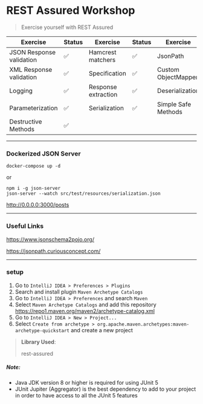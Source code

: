# REST Assured Workshop
> Exercise yourself with REST Assured

| Exercise       | Status             | Exercise       | Status             | Exercise       | Status             |
| -------------- | ---------          | -------------- | ---------          | -------------- | ---------          |
| JSON Response validation        | :white_check_mark: | Hamcrest matchers        | :white_check_mark: | JsonPath        | :white_check_mark: |
| XML Response validation        | :white_check_mark: | Specification        | :white_check_mark: | Custom ObjectMapper        | :white_check_mark: |
| Logging        | :white_check_mark: | Response extraction        | :white_check_mark: | Deserialization        | :white_check_mark: |
| Parameterization        | :white_check_mark: | Serialization        | :white_check_mark: | Simple Safe Methods        | :white_check_mark: |
| Destructive Methods        | :white_check_mark: |

___

### Dockerized JSON Server
```shell
docker-compose up -d
```
or
```shell
npm i -g json-server
json-server --watch src/test/resources/serialization.json
```
http://0.0.0.0:3000/posts

---

### Useful Links

https://www.jsonschema2pojo.org/

https://jsonpath.curiousconcept.com/

---

### setup
1. Go to `IntelliJ IDEA > Preferences > Plugins`
2. Search and install plugin `Maven Archetype Catalogs`
3. Go to `IntelliJ IDEA > Preferences` and search `Maven`
4. Select `Maven Archetype Catalogs` and add this repository https://repo1.maven.org/maven2/archetype-catalog.xml
5. Go to `IntelliJ IDEA > New > Project...`
6. Select `Create from archetype > org.apache.maven.archetypes:maven-archetype-quickstart` and create a new project

> **Library Used**:
>
> rest-assured

##### Note:
- Java JDK version 8 or higher is required for using JUnit 5
- JUnit Jupiter (Aggregator) is the best dependency to add to your project in order to have access to all the JUnit 5 features